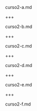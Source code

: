 curso2-a.md

+++

curso2-b.md

+++

curso2-c.md

+++

curso2-d.md

+++

curso2-e.md

+++

curso2-f.md


